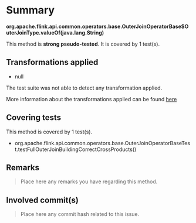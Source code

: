 # Summary
**org.apache.flink.api.common.operators.base.OuterJoinOperatorBase$OuterJoinType.valueOf(java.lang.String)**

This method is **strong pseudo-tested**.
It is covered by 1 test(s). 


## Transformations applied

- null


The test suite was not able to detect any transformation applied.

More information about the transformations applied can be found [here](https://github.com/STAMP-project/pitest-descartes)

## Covering tests
This method is covered by 1 test(s).
* org.apache.flink.api.common.operators.base.OuterJoinOperatorBaseTest.testFullOuterJoinBuildingCorrectCrossProducts()


## Remarks
> Place here any remarks you have regarding this method.

## Involved commit(s)

> Place here any commit hash related to this issue.
